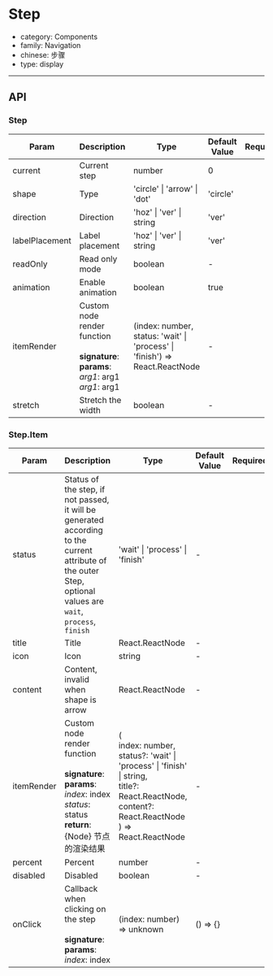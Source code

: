 # Step

-   category: Components
-   family: Navigation
-   chinese: 步骤
-   type: display

---

## API

### Step

| Param          | Description                                                                                           | Type                                                                        | Default Value | Required |
| -------------- | ----------------------------------------------------------------------------------------------------- | --------------------------------------------------------------------------- | ------------- | -------- |
| current        | Current step                                                                                          | number                                                                      | 0             |          |
| shape          | Type                                                                                                  | 'circle' \| 'arrow' \| 'dot'                                                | 'circle'      |          |
| direction      | Direction                                                                                             | 'hoz' \| 'ver' \| string                                                    | 'ver'         |          |
| labelPlacement | Label placement                                                                                       | 'hoz' \| 'ver' \| string                                                    | 'ver'         |          |
| readOnly       | Read only mode                                                                                        | boolean                                                                     | -             |          |
| animation      | Enable animation                                                                                      | boolean                                                                     | true          |          |
| itemRender     | Custom node render function<br/><br/>**signature**:<br/>**params**:<br/>_arg1_: arg1<br/>_arg1_: arg1 | (index: number, status: 'wait' \| 'process' \| 'finish') => React.ReactNode | -             |          |
| stretch        | Stretch the width                                                                                     | boolean                                                                     | -             |          |

### Step.Item

| Param      | Description                                                                                                                                                   | Type                                                                                                                                                                  | Default Value | Required |
| ---------- | ------------------------------------------------------------------------------------------------------------------------------------------------------------- | --------------------------------------------------------------------------------------------------------------------------------------------------------------------- | ------------- | -------- |
| status     | Status of the step, if not passed, it will be generated according to the current attribute of the outer Step, optional values are `wait`, `process`, `finish` | 'wait' \| 'process' \| 'finish'                                                                                                                                       | -             |          |
| title      | Title                                                                                                                                                         | React.ReactNode                                                                                                                                                       | -             |          |
| icon       | Icon                                                                                                                                                          | string                                                                                                                                                                | -             |          |
| content    | Content, invalid when shape is arrow                                                                                                                          | React.ReactNode                                                                                                                                                       | -             |          |
| itemRender | Custom node render function<br/><br/>**signature**:<br/>**params**:<br/>_index_: index<br/>_status_: status<br/>**return**:<br/>\{Node\} 节点的渲染结果       | (<br/> index: number,<br/> status?: 'wait' \| 'process' \| 'finish' \| string,<br/> title?: React.ReactNode,<br/> content?: React.ReactNode<br/> ) => React.ReactNode | -             |          |
| percent    | Percent                                                                                                                                                       | number                                                                                                                                                                | -             |          |
| disabled   | Disabled                                                                                                                                                      | boolean                                                                                                                                                               | -             |          |
| onClick    | Callback when clicking on the step<br/><br/>**signature**:<br/>**params**:<br/>_index_: index                                                                 | (index: number) => unknown                                                                                                                                            | () =\> \{\}   |          |
